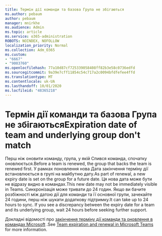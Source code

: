 ```yaml
---
title: Термін дії команди та базова Група не збігаються
ms.author: pebaum
author: pebaum
manager: mnirkhe
ms.audience: Admin
ms.topic: article
ms.service: o365-administration
ROBOTS: NOINDEX, NOFOLLOW
localization_priority: Normal
ms.collection: Adm_O365
ms.custom:
- "6667"
- "9003760"
ms.openlocfilehash: 77a10d87cf725339058408ff82b3e58c0736edfd
ms.sourcegitcommit: 9a39e7cff11854c54c717a2c0094bfdfefee4ffd
ms.translationtype: MT
ms.contentlocale: uk-UA
ms.lasthandoff: 10/01/2020
ms.locfileid: "48365218"
---
```

# <a name="expiration-date-of-team-and-underlying-group-dont-match"></a><span data-ttu-id="369c1-102">Термін дії команди та базова Група не збігаються</span><span class="sxs-lookup"><span data-stu-id="369c1-102">Expiration date of team and underlying group don't match</span></span>

<span data-ttu-id="369c1-103">Перш ніж оновити команду, група, у якій Спився команда, спочатку оновлюється.</span><span class="sxs-lookup"><span data-stu-id="369c1-103">Before a team is renewed, the group that backs the team is renewed first.</span></span> <span data-ttu-id="369c1-104">У рамках поновлення нова Дата закінчення терміну дії встановлюється в групі на майбутню дату.</span><span class="sxs-lookup"><span data-stu-id="369c1-104">As part of renewal, a new expiry date is set on the group for a future date.</span></span> <span data-ttu-id="369c1-105">Ця нова дата може бути не відразу видно в командах.</span><span class="sxs-lookup"><span data-stu-id="369c1-105">This new date may not be immediately visible in Teams.</span></span> <span data-ttu-id="369c1-106">Синхронізація може тривати до 24 годин. Якщо ви бачите розбіжності між датою дії для команди та її основної групи, зачекайте 24 години, перш ніж шукати додаткову підтримку.</span><span class="sxs-lookup"><span data-stu-id="369c1-106">It can take up to 24 hours to sync. If you see a discrepancy between the expiry date for a team and its underlying group, wait 24 hours before seeking further support.</span></span>  

<span data-ttu-id="369c1-107">Докладні відомості про [закінчення терміну дії команди та оновлення в командах Microsoft](https://docs.microsoft.com/microsoftteams/team-expiration-renewal)  .</span><span class="sxs-lookup"><span data-stu-id="369c1-107">See [Team expiration and renewal in Microsoft Teams](https://docs.microsoft.com/microsoftteams/team-expiration-renewal)  for more information.</span></span>
